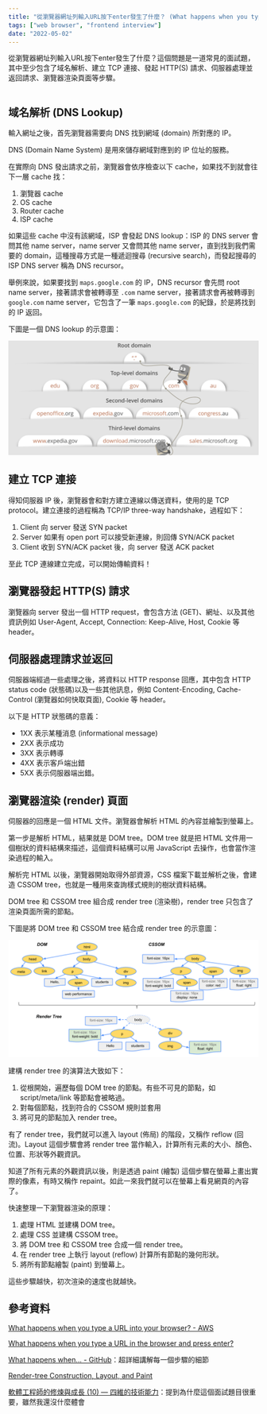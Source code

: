 ```yaml
---
title: "從瀏覽器網址列輸入URL按下enter發生了什麼？ (What happens when you type a URL in the browser and press enter?)"
tags: ["web browser", "frontend interview"]
date: "2022-05-02"
---
```


從瀏覽器網址列輸入URL按下enter發生了什麼？這個問題是一道常見的面試題，其中至少包含了域名解析、建立 TCP 連接、發起 HTTP(S) 請求、伺服器處理並返回請求、瀏覽器渲染頁面等步驟。

```toc
```

## 域名解析 (DNS Lookup)

輸入網址之後，首先瀏覽器需要向 DNS 找到網域 (domain) 所對應的 IP。

DNS (Domain Name System) 是用來儲存網域對應到的 IP 位址的服務。

在實際向 DNS 發出請求之前，瀏覽器會依序檢查以下 cache，如果找不到就會往下一層 cache 找：

1. 瀏覽器 cache
2. OS cache
3. Router cache
4. ISP cache

如果這些 cache 中沒有該網域，ISP 會發起 DNS lookup：ISP 的 DNS server 會問其他 name server，name server 又會問其他 name server，直到找到我們需要的 domain，這種搜尋方式是一種遞迴搜尋 (recursive search)，而發起搜尋的 ISP DNS server 稱為 DNS recursor。

舉例來說，如果要找到 `maps.google.com` 的 IP，DNS recursor 會先問 root name server，接著請求會被轉導至 `.com` name server，接著請求會再被轉導到 `google.com` name server，它包含了一筆 `maps.google.com` 的紀錄，於是將找到的 IP 返回。

下圖是一個 DNS lookup 的示意圖：

![DNS](./dns.png)

## 建立 TCP 連接

得知伺服器 IP 後，瀏覽器會和對方建立連線以傳送資料，使用的是 TCP protocol。建立連接的過程稱為 TCP/IP three-way handshake，過程如下：

1. Client 向 server 發送 SYN packet
2. Server 如果有 open port 可以接受新連線，則回傳 SYN/ACK packet
3. Client 收到 SYN/ACK packet 後，向 server 發送 ACK packet

至此 TCP 連線建立完成，可以開始傳輸資料！

## 瀏覽器發起 HTTP(S) 請求

瀏覽器向 server 發出一個 HTTP request，會包含方法 (GET)、網址、以及其他資訊例如 User-Agent, Accept, Connection: Keep-Alive, Host, Cookie 等 header。

## 伺服器處理請求並返回

伺服器端經過一些處理之後，將資料以 HTTP response 回應，其中包含 HTTP status code (狀態碼)以及一些其他訊息，例如 Content-Encoding, Cache-Control (瀏覽器如何快取頁面), Cookie 等 header。

以下是 HTTP 狀態碼的意義：

* 1XX 表示某種消息 (informational message)
* 2XX 表示成功
* 3XX 表示轉導
* 4XX 表示客戶端出錯
* 5XX 表示伺服器端出錯。

## 瀏覽器渲染 (render) 頁面

伺服器的回應是一個 HTML 文件。瀏覽器會解析 HTML 的內容並繪製到螢幕上。

第一步是解析 HTML，結果就是 DOM tree。DOM tree 就是把 HTML 文件用一個樹狀的資料結構來描述，這個資料結構可以用 JavaScript 去操作，也會當作渲染過程的輸入。

解析完 HTML 以後，瀏覽器開始取得外部資源，CSS 檔案下載並解析之後，會建造 CSSOM tree，也就是一種用來查詢樣式規則的樹狀資料結構。

DOM tree 和 CSSOM tree 組合成 render tree (渲染樹)，render tree 只包含了渲染頁面所需的節點。

下圖是將 DOM tree 和 CSSOM tree 結合成 render tree 的示意圖：

![Render Tree](./render-tree.png)

建構 render tree 的演算法大致如下：

1. 從根開始，遍歷每個 DOM tree 的節點。有些不可見的節點，如 script/meta/link 等節點會被略過。
2. 對每個節點，找到符合的 CSSOM 規則並套用
3. 將可見的節點加入 render tree。

有了 render tree，我們就可以進入 layout (佈局) 的階段，又稱作 reflow (回流)。Layout 這個步驟會將 render tree 當作輸入，計算所有元素的大小、顏色、位置、形狀等外觀資訊。

知道了所有元素的外觀資訊以後，則是透過 paint (繪製) 這個步驟在螢幕上畫出實際的像素，有時又稱作 repaint。如此一來我們就可以在螢幕上看見網頁的內容了。

快速整理一下瀏覽器渲染的原理：

1. 處理 HTML 並建構 DOM tree。
2. 處理 CSS 並建構 CSSOM tree。
3. 將 DOM tree 和 CSSOM tree 合成一個 render tree。
4. 在 render tree 上執行 layout (reflow) 計算所有節點的幾何形狀。
5. 將所有節點繪製 (paint) 到螢幕上。

這些步驟越快，初次渲染的速度也就越快。

## 參考資料

[What happens when you type a URL into your browser? - AWS](https://aws.amazon.com/blogs/mobile/what-happens-when-you-type-a-url-into-your-browser/)

[What happens when you type a URL in the browser and press enter?](https://medium.com/@maneesha.wijesinghe1/what-happens-when-you-type-an-url-in-the-browser-and-press-enter-bb0aa2449c1a)

[What happens when... - GitHub](https://github.com/alex/what-happens-when)：超詳細講解每一個步驟的細節

[Render-tree Construction, Layout, and Paint](https://web.dev/critical-rendering-path-render-tree-construction/)

[軟體工程師的修煉與成長 (10) — 四維的技術能力](https://vgod.medium.com/%E8%BB%9F%E9%AB%94%E5%B7%A5%E7%A8%8B%E5%B8%AB%E7%9A%84%E4%BF%AE%E7%85%89%E8%88%87%E6%88%90%E9%95%B7-10-%E5%9B%9B%E7%B6%AD%E7%9A%84%E6%8A%80%E8%A1%93%E8%83%BD%E5%8A%9B-1602882aec33)：提到為什麼這個面試題目很重要，雖然我還沒什麼體會